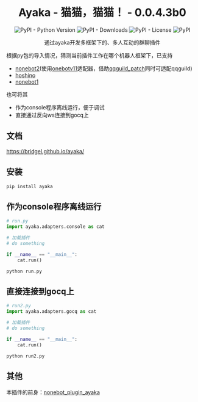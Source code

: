 <div align="center">

# Ayaka - 猫猫，猫猫！ - 0.0.4.3b0

![PyPI - Python Version](https://img.shields.io/pypi/pyversions/ayaka)
![PyPI - Downloads](https://img.shields.io/pypi/dm/ayaka)
![PyPI - License](https://img.shields.io/pypi/l/ayaka)
![PyPI](https://img.shields.io/pypi/v/ayaka)

通过ayaka开发多框架下的、多人互动的群聊插件

</div>

根据py包的导入情况，猜测当前插件工作在哪个机器人框架下，已支持

- [nonebot2](https://github.com/nonebot/nonebot2)(使用[onebotv11](https://github.com/nonebot/adapter-onebot)适配器，借助[qqguild_patch](https://github.com/mnixry/nonebot-plugin-guild-patch)同时可适配qqguild)
- [hoshino](https://github.com/Ice-Cirno/HoshinoBot)
- [nonebot1](https://github.com/nonebot/nonebot)

也可将其

- 作为console程序离线运行，便于调试
- 直接通过反向ws连接到gocq上

## 文档

https://bridgel.github.io/ayaka/

## 安装

```
pip install ayaka
```

## 作为console程序离线运行

```py
# run.py
import ayaka.adapters.console as cat

# 加载插件
# do something

if __name__ == "__main__":
    cat.run()
```

```
python run.py
```

## 直接连接到gocq上

```py
# run2.py
import ayaka.adapters.gocq as cat

# 加载插件
# do something

if __name__ == "__main__":
    cat.run()
```

```
python run2.py
```

## 其他

本插件的前身：[nonebot_plugin_ayaka](https://github.com/bridgeL/nonebot-plugin-ayaka)
